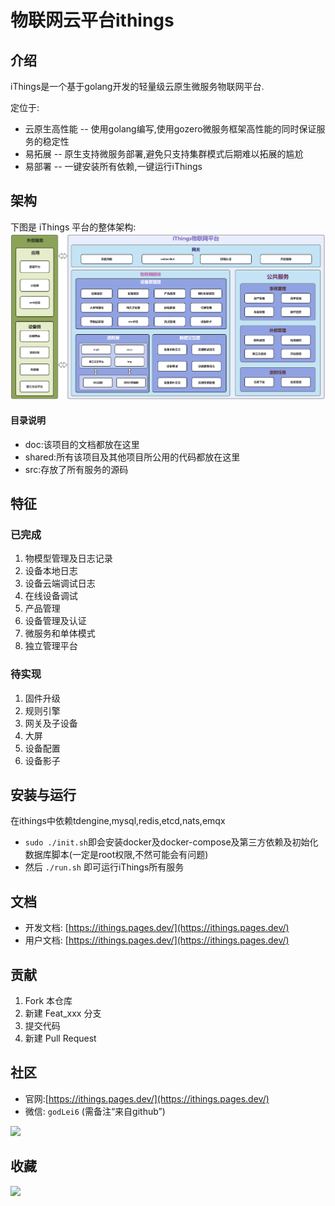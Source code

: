 # 物联网云平台ithings

## 介绍


iThings是一个基于golang开发的轻量级云原生微服务物联网平台.  
  
定位于:
* 云原生高性能 -- 使用golang编写,使用gozero微服务框架高性能的同时保证服务的稳定性
* 易拓展 -- 原生支持微服务部署,避免只支持集群模式后期难以拓展的尴尬
* 易部署 -- 一键安装所有依赖,一键运行iThings

## 架构
下图是 iThings 平台的整体架构:  
<img src="./doc/assets/iThings架构图.png">

#### 目录说明

- doc:该项目的文档都放在这里
- shared:所有该项目及其他项目所公用的代码都放在这里
- src:存放了所有服务的源码


## 特征

### 已完成
1. 物模型管理及日志记录
2. 设备本地日志
3. 设备云端调试日志
4. 在线设备调试
5. 产品管理
6. 设备管理及认证
7. 微服务和单体模式
8. 独立管理平台

### 待实现
1. 固件升级
2. 规则引擎
3. 网关及子设备
4. 大屏
5. 设备配置
6. 设备影子


## 安装与运行
在ithings中依赖tdengine,mysql,redis,etcd,nats,emqx
* `sudo ./init.sh`即会安装docker及docker-compose及第三方依赖及初始化数据库脚本(一定是root权限,不然可能会有问题)
* 然后 `./run.sh` 即可运行iThings所有服务

## 文档

- 开发文档: [https://ithings.pages.dev/](https://ithings.pages.dev/)
- 用户文档: [https://ithings.pages.dev/](https://ithings.pages.dev/)


## 贡献

1.  Fork 本仓库
2.  新建 Feat_xxx 分支
3.  提交代码
4.  新建 Pull Request

## 社区
- 官网:[https://ithings.pages.dev/](https://ithings.pages.dev/)
- 微信: `godLei6` (需备注“来自github”)
<img src="https://ithings.pages.dev/assets/img/things/%E5%BE%AE%E4%BF%A1%E4%BA%8C%E7%BB%B4%E7%A0%812.jpg">

## 收藏
<img src="https://starchart.cc/i4de/ithings.svg">
